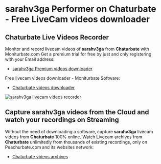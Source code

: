 # sarahv3ga Performer on Chaturbate - Free LiveCam videos downloader

## Chaturbate Live Videos Recorder

Monitor and record livecam videos of **sarahv3ga** from **Chaturbate** with Moniturbate.com
Get a premium trial for free by just and only registering with your Email address:
* [sarahv3ga Premium videos downloader](https://moniturbate.com/request-demo-licence-key.html)

Free livecam videos downloader - Moniturbate Software:
* [Chaturbate videos downloader](https://moniturbate.com/moniturbate-download-software.html)

![sarahv3ga livecam videos recorder](https://peachurnet.com/templates/moniturbate-software.png)


## Capture sarahv3ga videos from the Cloud and watch your recordings on Streaming

Without the need of downloading a software, capture **sarahv3ga** livecam videos from **Chaturbate** 100% online.
Watch Livecam archives from **Chaturbate** unlimitedly from thousands of existing recordings, only on Peachurbate.com and its websites network:
* [Chaturbate videos archives](https://peachurnet.com/)